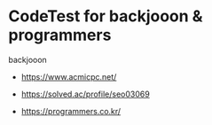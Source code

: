 # CodeTest for backjooon & programmers

backjooon 

+ https://www.acmicpc.net/  
+ https://solved.ac/profile/seo03069  

+ https://programmers.co.kr/
